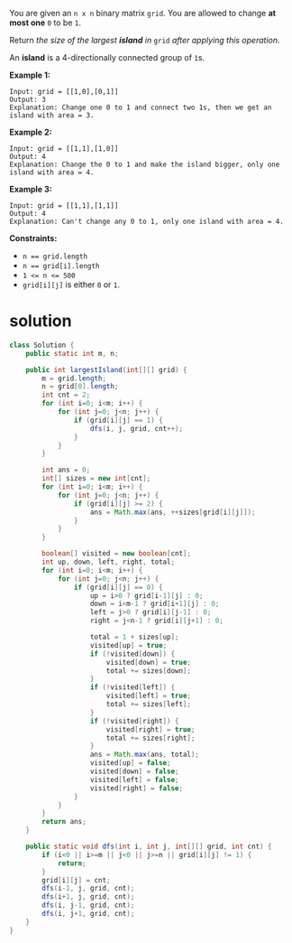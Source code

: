 You are given an `n x n` binary matrix `grid`. You are allowed to change **at most one** `0` to be `1`.

Return *the size of the largest **island** in* `grid` *after applying this operation*.

An **island** is a 4-directionally connected group of `1`s.

 

**Example 1:**

```
Input: grid = [[1,0],[0,1]]
Output: 3
Explanation: Change one 0 to 1 and connect two 1s, then we get an island with area = 3.
```

**Example 2:**

```
Input: grid = [[1,1],[1,0]]
Output: 4
Explanation: Change the 0 to 1 and make the island bigger, only one island with area = 4.
```

**Example 3:**

```
Input: grid = [[1,1],[1,1]]
Output: 4
Explanation: Can't change any 0 to 1, only one island with area = 4.
```

 

**Constraints:**

- `n == grid.length`
- `n == grid[i].length`
- `1 <= n <= 500`
- `grid[i][j]` is either `0` or `1`.

# solution

```java
class Solution {
    public static int m, n;

    public int largestIsland(int[][] grid) {
        m = grid.length;
        n = grid[0].length;
        int cnt = 2;
        for (int i=0; i<m; i++) {
            for (int j=0; j<n; j++) {
                if (grid[i][j] == 1) {
                    dfs(i, j, grid, cnt++);
                }
            }
        }

        int ans = 0;
        int[] sizes = new int[cnt];
        for (int i=0; i<m; i++) {
            for (int j=0; j<n; j++) {
                if (grid[i][j] >= 2) {
                    ans = Math.max(ans, ++sizes[grid[i][j]]);
                }
            }
        }

        boolean[] visited = new boolean[cnt];
        int up, down, left, right, total;
        for (int i=0; i<m; i++) {
            for (int j=0; j<n; j++) {
                if (grid[i][j] == 0) {
                    up = i>0 ? grid[i-1][j] : 0;
                    down = i<m-1 ? grid[i+1][j] : 0;
                    left = j>0 ? grid[i][j-1] : 0;
                    right = j<n-1 ? grid[i][j+1] : 0;

                    total = 1 + sizes[up];
                    visited[up] = true;
                    if (!visited[down]) {
                        visited[down] = true;
                        total += sizes[down];
                    }
                    if (!visited[left]) {
                        visited[left] = true;
                        total += sizes[left];
                    }
                    if (!visited[right]) {
                        visited[right] = true;
                        total += sizes[right];
                    }
                    ans = Math.max(ans, total);
                    visited[up] = false;
                    visited[down] = false;
                    visited[left] = false;
                    visited[right] = false;
                }
            }
        }
        return ans;
    }

    public static void dfs(int i, int j, int[][] grid, int cnt) {
        if (i<0 || i>=m || j<0 || j>=n || grid[i][j] != 1) {
            return;
        }
        grid[i][j] = cnt;
        dfs(i-1, j, grid, cnt);
        dfs(i+1, j, grid, cnt);
        dfs(i, j-1, grid, cnt);
        dfs(i, j+1, grid, cnt);
    }
}
```

